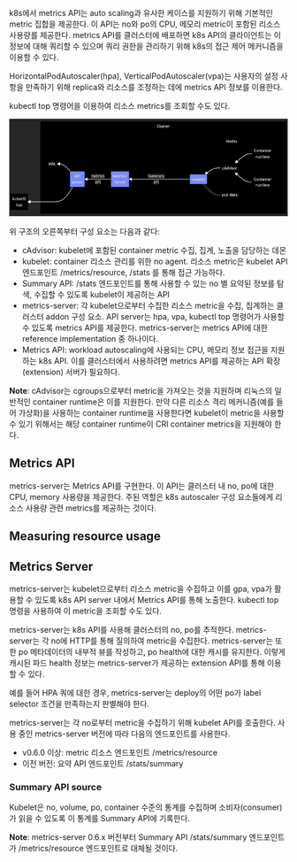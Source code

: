 k8s에서 metrics API는 auto scaling과 유사한 케이스를 지원하기 위해 기본적인 metric 집합을 제공한다. 이 API는 no와 po의 CPU, 메모리 metric이 포함된 리소스 사용량를 제공한다. metrics API를 클러스터에 배포하면 k8s API의 클라이언트는 이 정보에 대해 쿼리할 수 있으며 쿼리 권한을 관리하기 위해 k8s의 접근 제어 메커니즘을 이용할 수 있다.

HorizontalPodAutoscaler(hpa), VerticalPodAutoscaler(vpa)는 사용자의 설정 사항을 만족하기 위해 replica와 리소스를 조정하는 데에 metrics API 정보를 이용한다.

kubectl top 명령어을 이용하여 리소스 metrics를 조회할 수도 있다.

![architecture](../../../image/architecture%20of%20the%20resource%20metrics%20pipeline.png)

위 구조의 오른쪽부터 구성 요소는 다음과 같다:

- cAdvisor: kubelet에 포함된 container metric 수집, 집계, 노출을 담당하는 데몬
- kubelet: container 리소스 관리를 위한 no agent. 리소스 metric은 kubelet API 엔드포인트 /metrics/resource, /stats 를 통해 접근 가능하다.
- Summary API: /stats 엔드포인트를 통해 사용할 수 있는 no 별 요약된 정보를 탐색, 수집할 수 있도록 kubelet이 제공하는 API
- metrics-server: 각 kubelet으로부터 수집한 리소스 metric을 수집, 집계하는 클러스터 addon 구성 요소. API server는 hpa, vpa, kubectl top 명령어가 사용할 수 있도록 metrics API를 제공한다. metrics-server는 metrics API에 대한 reference implementation 중 하나이다.
- Metrics API: workload autoscaling에 사용되는 CPU, 메모리 정보 접근을 지원하는 k8s API. 이를 클러스터에서 사용하려면 metrics API를 제공하는 API 확장(extension) 서버가 필요하다.

**Note**: cAdvisor는 cgroups으로부터 metric을 가져오는 것을 지원하며 리눅스의 일반적인 container runtime은 이를 지원한다. 만약 다른 리소스 격리 메커니즘(예를 들어 가상화)을 사용하는 container runtime을 사용한다면 kubelet이 metric을 사용할 수 있기 위해서는 해당 container runtime이 CRI container metrics을 지원해야 한다.

## Metrics API
metrics-server는 Metrics API를 구현한다. 이 API는 클러스터 내 no, po에 대한 CPU, memory 사용량을 제공한다. 주된 역할은 k8s autoscaler 구성 요소들에게 리소스 사용량 관련 metrics를 제공하는 것이다.

## Measuring resource usage

## Metrics Server
metrics-server는 kubelet으로부터 리소스 metric을 수집하고 이를 gpa, vpa가 활용할 수 있도록 k8s API server 내에서 Metrics API를 통해 노출한다. kubectl top 명령을 사용하여 이 metric을 조회할 수도 있다.

metrics-server는 k8s API를 사용해 클러스터의 no, po를 추적한다. metrics-server는 각 no에 HTTP를 통해 질의하여 metric을 수집한다. metrics-server는 또한 po 메타데이터의 내부적 뷰를 작성하고, po health에 대한 캐시를 유지한다. 이렇게 캐시된 파드 health 정보는 metrics-server가 제공하는 extension API를 통해 이용할 수 있다.

예를 들어 HPA 쿼에 대한 경우, metrics-server는 deploy의 어떤 po가 label selector 조건을 만족하는지 판별해야 한다.

metrics-server는 각 no로부터 metric을 수집하기 위해 kubelet API를 호출한다. 사용 중인 metrics-server 버전에 따라 다음의 엔드포인트를 사용한다.

- v0.6.0 이상: metric 리소스 엔드포인트 /metrics/resource
- 이전 버전: 요약 API 엔드포인트 /stats/summary

### Summary API source
Kubelet은 no, volume, po, container 수준의 통계를 수집하며 소비자(consumer)가 읽을 수 있도록 이 통계를 Summary API에 기록한다.

**Note**: metrics-server 0.6.x 버전부터 Summary API /stats/summary 엔드포인트가 /metrics/resource 엔드포인트로 대체될 것이다.